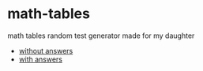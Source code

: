 # math-tables
math tables random test generator made for my daughter

* [without answers](https://jhudson8.github.io/math-tables/index.html)
* [with answers](https://jhudson8.github.io/math-tables/index.html?answers=true)
